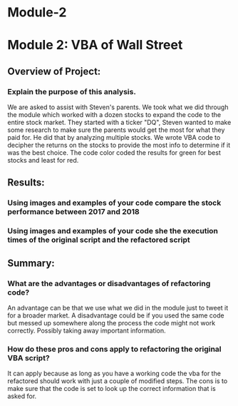 # Module-2
# Module 2: VBA of Wall Street
## Overview of Project:
### Explain the purpose of this analysis.
  We are asked to assist with Steven's parents. We took what we did through the module which worked with a dozen stocks to expand the code to the entire stock market. They started with a ticker "DQ", Steven wanted to make some research to make sure the parents would get the most for what they paid for. He did that by analyzing multiple stocks. We wrote VBA code to decipher the returns on the stocks to provide the most info to determine if it was the best choice. The code color coded the results for green for best stocks and least for red. 
## Results:
### Using images and examples of your code compare the stock performance between 2017 and 2018


### Using images and examples of your code she the execution times of the original script and the refactored script


## Summary: 
### What are the advantages or disadvantages of refactoring code? 
An advantage can be that we use what we did in the module just to tweet it for a broader market. A disadvantage could be if you used the same code but messed up somewhere along the process the code might not work correctly. Possibly taking away important information.
### How do these pros and cons apply to refactoring the original VBA script?
It can apply because as long as you have a working code the vba for the refactored should work with just a couple of modified steps. The cons is to make sure that the code is set to look up the correct information that is asked for.
